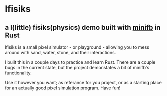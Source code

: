 # lfisiks
## a l(little) fisiks(physics) demo built with [minifb](https://github.com/emoon/rust_minifb) in Rust 

lfisiks is a small pixel simulator - or playground - allowing you to mess around with sand, water, stone, and their interactions.

I built this in a couple days to practice and learn Rust. There are a couple bugs in the current state, but the project demonstates a bit of minifb's functionality.

Use it however you want; as referance for you project, or as a starting place for an actually good pixel simulation program. Have fun!
